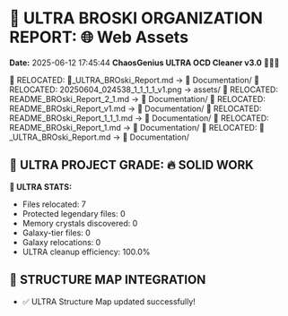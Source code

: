 # 🌌 ULTRA BROSKI ORGANIZATION REPORT: 🌐 Web Assets
**Date:** 2025-06-12 17:45:44
**ChaosGenius ULTRA OCD Cleaner v3.0** 🧠💜🌌

📁 RELOCATED: 🌌_ULTRA_BROski_Report.md → 📝 Documentation/
📁 RELOCATED: 20250604_024538_1_1_1_1_v1.png → assets/
📁 RELOCATED: README_BROski_Report_2_1.md → 📝 Documentation/
📁 RELOCATED: README_BROski_Report_v1.md → 📝 Documentation/
📁 RELOCATED: README_BROski_Report_1_1_1.md → 📝 Documentation/
📁 RELOCATED: README_BROski_Report_1.md → 📝 Documentation/
📁 RELOCATED: 🌌_ULTRA_BROski_Report.md → 📝 Documentation/

## 🌌 ULTRA PROJECT GRADE: 🔥 SOLID WORK
**🧠 ULTRA STATS:**
- Files relocated: 7
- Protected legendary files: 0
- Memory crystals discovered: 0
- Galaxy-tier files: 0
- Galaxy relocations: 0
- ULTRA cleanup efficiency: 100.0%

## 🔄 STRUCTURE MAP INTEGRATION
- ✅ ULTRA Structure Map updated successfully!